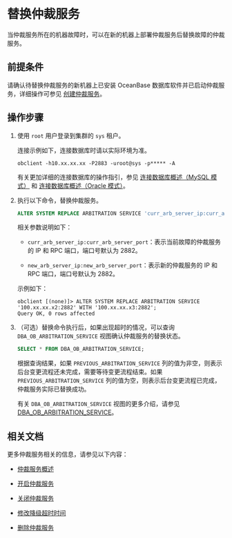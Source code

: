 # 替换仲裁服务

当仲裁服务所在的机器故障时，可以在新的机器上部署仲裁服务后替换故障的仲裁服务。

## 前提条件

请确认待替换仲裁服务的新机器上已安装 OceanBase 数据库软件并已启动仲裁服务，详细操作可参见 [创建仲裁服务](部署文档暂未输出，链接暂时无法添加)。

## 操作步骤

1. 使用 `root` 用户登录到集群的 `sys` 租户。

   连接示例如下，连接数据库时请以实际环境为准。

   ```shell
   obclient -h10.xx.xx.xx -P2883 -uroot@sys -p***** -A
   ```

   有关更加详细的连接数据库的操作指引，参见 [连接数据库概述（MySQL 模式）](../../../3.develop/1.application-development-of-mysql-mode/1.database-connection-with-client-of-mysql-mode/1.connection-methods-overview-of-mysql-mode.md) 和 [连接数据库概述（Oracle 模式）](../../../3.develop/2.application-development-of-oracle-mode/1.database-connection-of-oracle-mode/1.connection-methods-overview-of-oracle-mode.md)。

2. 执行以下命令，替换仲裁服务。

   ```sql
   ALTER SYSTEM REPLACE ARBITRATION SERVICE 'curr_arb_server_ip:curr_arb_server_port' WITH 'new_arb_server_ip:new_arb_server_port';
   ```

   相关参数说明如下：

   * `curr_arb_server_ip:curr_arb_server_port`：表示当前故障的仲裁服务的 IP 和 RPC 端口，端口号默认为 2882。

   * `new_arb_server_ip:new_arb_server_port`：表示新的仲裁服务的 IP 和 RPC 端口，端口号默认为 2882。

   示例如下：

   ```shell
   obclient [(none)]> ALTER SYSTEM REPLACE ARBITRATION SERVICE '100.xx.xx.x2:2882' WITH '100.xx.xx.x3:2882';
   Query OK, 0 rows affected
   ```

3. （可选）替换命令执行后，如果出现超时的情况，可以查询 `DBA_OB_ARBITRATION_SERVICE` 视图确认仲裁服务的替换状态。

   ```sql
   SELECT * FROM DBA_OB_ARBITRATION_SERVICE;
   ```

   根据查询结果，如果 `PREVIOUS_ARBITRATION_SERVICE` 列的值为非空，则表示后台变更流程还未完成，需要等待变更流程结束。如果 `PREVIOUS_ARBITRATION_SERVICE` 列的值为空，则表示后台变更流程已完成，仲裁服务实际已替换成功。

   有关 `DBA_OB_ARBITRATION_SERVICE` 视图的更多介绍，请参见 [DBA_OB_ARBITRATION_SERVICE](../../../7.reference/5.system-reference/4.system-view-of-mysql-mode/2.dictionary-view-of-mysql-mode/196.oceanbase-dba_ob_arbitration_service-mysql.md)。

## 相关文档

更多仲裁服务相关的信息，请参见以下内容：

* [仲裁服务概述](1.arbitration-service-overview.md)

* [开启仲裁服务](2.enable-the-arbitration-service.md)

* [关闭仲裁服务](3.disable-the-arbitration-service.md)

* [修改降级超时时间](4.modify-the-degradation-timeout.md)

* [删除仲裁服务](6.remove-the-arbitration-service.md)